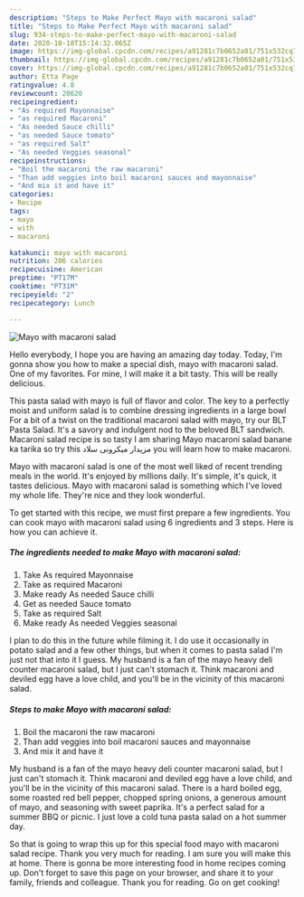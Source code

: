 ```yaml
---
description: "Steps to Make Perfect Mayo with macaroni salad"
title: "Steps to Make Perfect Mayo with macaroni salad"
slug: 934-steps-to-make-perfect-mayo-with-macaroni-salad
date: 2020-10-10T15:14:32.065Z
image: https://img-global.cpcdn.com/recipes/a91281c7b0652a01/751x532cq70/mayo-with-macaroni-salad-recipe-main-photo.jpg
thumbnail: https://img-global.cpcdn.com/recipes/a91281c7b0652a01/751x532cq70/mayo-with-macaroni-salad-recipe-main-photo.jpg
cover: https://img-global.cpcdn.com/recipes/a91281c7b0652a01/751x532cq70/mayo-with-macaroni-salad-recipe-main-photo.jpg
author: Etta Page
ratingvalue: 4.8
reviewcount: 20620
recipeingredient:
- "As required Mayonnaise"
- "as required Macaroni"
- "As needed Sauce chilli"
- "as needed Sauce tomato"
- "as required Salt"
- "As needed Veggies seasonal"
recipeinstructions:
- "Boil the macaroni the raw macaroni"
- "Than add veggies into boil macaroni sauces and mayonnaise"
- "And mix it and have it"
categories:
- Recipe
tags:
- mayo
- with
- macaroni

katakunci: mayo with macaroni 
nutrition: 206 calories
recipecuisine: American
preptime: "PT17M"
cooktime: "PT31M"
recipeyield: "2"
recipecategory: Lunch

---
```



![Mayo with macaroni salad](https://img-global.cpcdn.com/recipes/a91281c7b0652a01/751x532cq70/mayo-with-macaroni-salad-recipe-main-photo.jpg)

Hello everybody, I hope you are having an amazing day today. Today, I'm gonna show you how to make a special dish, mayo with macaroni salad. One of my favorites. For mine, I will make it a bit tasty. This will be really delicious.

This pasta salad with mayo is full of flavor and color. The key to a perfectly moist and uniform salad is to combine dressing ingredients in a large bowl For a bit of a twist on the traditional macaroni salad with mayo, try our BLT Pasta Salad. It&#39;s a savory and indulgent nod to the beloved BLT sandwich. Macaroni salad recipe is so tasty I am sharing Mayo macaroni salad banane ka tarika so try this مزیدار میکرونی سلاد you will learn how to make macaroni.

Mayo with macaroni salad is one of the most well liked of recent trending meals in the world. It's enjoyed by millions daily. It's simple, it's quick, it tastes delicious. Mayo with macaroni salad is something which I've loved my whole life. They're nice and they look wonderful.


To get started with this recipe, we must first prepare a few ingredients. You can cook mayo with macaroni salad using 6 ingredients and 3 steps. Here is how you can achieve it.

<!--inarticleads1-->

##### The ingredients needed to make Mayo with macaroni salad:

1. Take As required Mayonnaise
1. Take as required Macaroni
1. Make ready As needed Sauce chilli
1. Get as needed Sauce tomato
1. Take as required Salt
1. Make ready As needed Veggies seasonal


I plan to do this in the future while filming it. I do use it occasionally in potato salad and a few other things, but when it comes to pasta salad I&#39;m just not that into it I guess. My husband is a fan of the mayo heavy deli counter macaroni salad, but I just can&#39;t stomach it. Think macaroni and deviled egg have a love child, and you&#39;ll be in the vicinity of this macaroni salad. 

<!--inarticleads2-->

##### Steps to make Mayo with macaroni salad:

1. Boil the macaroni the raw macaroni
1. Than add veggies into boil macaroni sauces and mayonnaise
1. And mix it and have it


My husband is a fan of the mayo heavy deli counter macaroni salad, but I just can&#39;t stomach it. Think macaroni and deviled egg have a love child, and you&#39;ll be in the vicinity of this macaroni salad. There is a hard boiled egg, some roasted red bell pepper, chopped spring onions, a generous amount of mayo, and seasoning with sweet paprika. It&#39;s a perfect salad for a summer BBQ or picnic. I just love a cold tuna pasta salad on a hot summer day. 

So that is going to wrap this up for this special food mayo with macaroni salad recipe. Thank you very much for reading. I am sure you will make this at home. There is gonna be more interesting food in home recipes coming up. Don't forget to save this page on your browser, and share it to your family, friends and colleague. Thank you for reading. Go on get cooking!
